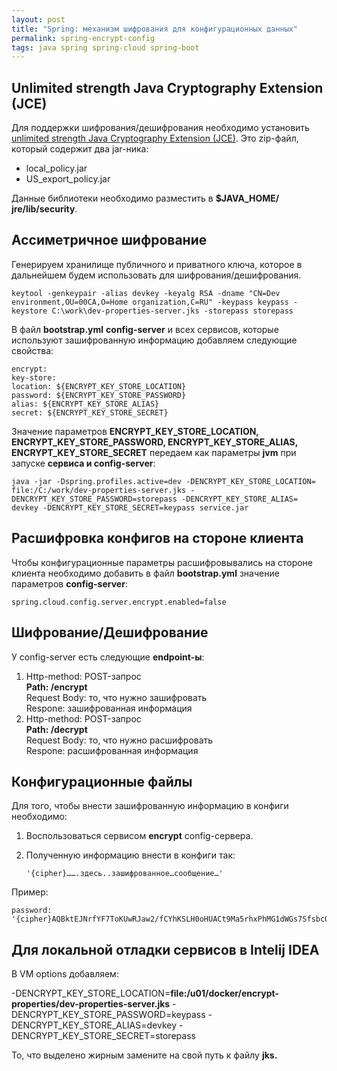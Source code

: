 ```yaml
---
layout: post
title: "Spring: механизм шифрования для конфигурационных данных"
permalink: spring-encrypt-config
tags: java spring spring-cloud spring-boot
---
```


## Unlimited strength Java Cryptography Extension (JCE)
Для поддержки шифрования/дешифрования необходимо установить [unlimited strength Java Cryptography Extension (JCE)](http://www.oracle.com/technetwork/java/javase/downloads/jce8-download-2133166.html). Это zip-файл, который содержит два jar-ника:
-   local_policy.jar    
-   US_export_policy.jar

Данные библиотеки необходимо разместить в **$JAVA_HOME/ jre/lib/security**.

## Ассиметричное шифрование
Генерируем хранилище публичного и приватного ключа, которое в дальнейшем будем использовать для шифрования/дешифрования.

    keytool -genkeypair -alias devkey -keyalg RSA -dname "CN=Dev environment,OU=00CA,O=Home organization,C=RU" -keypass keypass -keystore C:\work\dev-properties-server.jks -storepass storepass

В файл **bootstrap.yml** **config-server** и всех сервисов, которые используют зашифрованную информацию добавляем следующие свойства:

    encrypt:  
    key-store:  
    location: ${ENCRYPT_KEY_STORE_LOCATION}  
    password: ${ENCRYPT_KEY_STORE_PASSWORD}  
    alias: ${ENCRYPT_KEY_STORE_ALIAS}  
    secret: ${ENCRYPT_KEY_STORE_SECRET}

Значение параметров **ENCRYPT_KEY_STORE_LOCATION, ENCRYPT_KEY_STORE_PASSWORD, ENCRYPT_KEY_STORE_ALIAS, ENCRYPT_KEY_STORE_SECRET** передаем как параметры **jvm** при запуске **сервиса и config-server**:

    java -jar -Dspring.profiles.active=dev -DENCRYPT_KEY_STORE_LOCATION= file:/C:/work/dev-properties-server.jks -DENCRYPT_KEY_STORE_PASSWORD=storepass -DENCRYPT_KEY_STORE_ALIAS= devkey -DENCRYPT_KEY_STORE_SECRET=keypass service.jar

## Расшифровка конфигов на стороне клиента
Чтобы конфигурационные параметры расшифровывались на стороне клиента необходимо добавить в файл **bootstrap.yml** значение параметров **config-server**:

    spring.cloud.config.server.encrypt.enabled=false

## Шифрование/Дешифрование
У config-server есть следующие **еndpoint-ы**:
1.  Http-method: POST-запрос  
    **Path: /encrypt**  
    Request Body: то, что нужно зашифровать  
    Respone: зашифрованная информация 
2.  Http-method: POST-запрос  
    **Path: /decrypt**  
    Request Body: то, что нужно расшифровать  
    Respone: расшифрованная информация
    

## Конфигурационные файлы
Для того, чтобы внести зашифрованную информацию в конфиги необходимо:
1.  Воспользоваться сервисом **encrypt** config-сервера.    
2.  Полученную информацию внести в конфиги так:   

	    '{cipher}…….здесь..зашифрованное…сообщение…'

Пример:

    password: '{cipher}AQBktEJNrfYF7ToKUwRJaw2/fCYhKSLH0oHUACt9Ma5rhxPhMG1dWGs7SfsbcOjxu3sDld379iJZBBGZ2YLDBBdl/3P8ceIQXUa8vdPQmnC8qXLB4GZ+RjNa0AjIHj2v1OU+6NUOpMEC26wI7MqTHm3kc2lfAD6Tcii6OtBaKTeoek/LfU6vloAdnE5ZEdY3C+XZz6PMsywZ+IpJgp+NDhqKua3b6PpYEVP1TaszvPDQaf84cjTWwkGAr9r8NNrexKOAAzxAU5nbJt4w2MfCpQCQ9fZOSLYgwh01+V3X7hjjoxchZf1FaybXWCj5j0azJ8xE3qXcF6oBQXcGMupkXUs01AqAor5vr9kANzICYy3J7Iulp/LpR0ppA9XXzvM+MKI='

## Для локальной отладки сервисов в Intelij IDEA
В VM options добавляем:

-DENCRYPT_KEY_STORE_LOCATION=**file:/u01/docker/encrypt-properties/dev-properties-server.jks** -DENCRYPT_KEY_STORE_PASSWORD=keypass -DENCRYPT_KEY_STORE_ALIAS=devkey -DENCRYPT_KEY_STORE_SECRET=storepass

То, что выделено жирным замените на свой путь к файлу **jks.**
